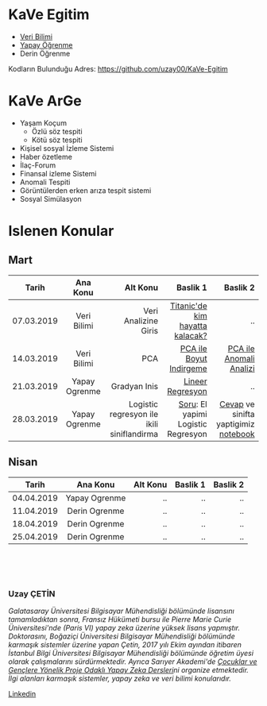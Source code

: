 # KaVe Egitim
 - [Veri Bilimi](https://github.com/uzay00/KaVe-Egitim/tree/master/VeriBilimi)
 - [Yapay Öğrenme](https://github.com/uzay00/KaVe-Egitim/tree/master/YapayOgrenme)
 - Derin Öğrenme
 
Kodların Bulunduğu Adres: https://github.com/uzay00/KaVe-Egitim



# KaVe ArGe
 - Yaşam Koçum
   - Özlü söz tespiti
   - Kötü söz tespiti
 - Kişisel sosyal İzleme Sistemi
 - Haber özetleme
 - İlaç-Forum
 - Finansal izleme Sistemi
 - Anomali Tespiti
 - Görüntülerden erken arıza tespit sistemi
 - Sosyal Simülasyon




# Islenen Konular

## Mart
|  Tarih       |     Ana Konu       | Alt Konu  | Baslik 1 | Baslik 2 |
| ------------- |:-------------:| -----:|-----:|-----:|
| 07.03.2019     | Veri Bilimi   | Veri Analizine Giris | [Titanic'de kim hayatta kalacak? ](https://nbviewer.jupyter.org/github/uzay00/KaVe-Egitim/blob/master/YapayOgrenme/titanic/Veri%20Analizine%20Giris.ipynb)| .. |
| 14.03.2019      | Veri Bilimi   | PCA |   [PCA ile Boyut Indirgeme](https://nbviewer.jupyter.org/github/uzay00/KaVe-Egitim/blob/master/YapayOgrenme/PCA/PCA%20-%20Temel%20Bileşen%20Analizi.ipynb) | [PCA ile Anomali Analizi](https://nbviewer.jupyter.org/github/uzay00/KaVe-Egitim/blob/master/YapayOgrenme/PCA/PCA%20ile%20Anomali%20Tespiti.ipynb)|
| 21.03.2019  | Yapay Ogrenme | Gradyan Inis | [Lineer Regresyon](https://nbviewer.jupyter.org/github/uzay00/KaVe-Egitim/blob/master/YapayOgrenme/LineerRegresyon/LineerRegresyon.ipynb) |.. |
| 28.03.2019  | Yapay Ogrenme | Logistic regresyon ile ikili siniflandirma |[Soru](https://nbviewer.jupyter.org/github/uzay00/KaVe-Egitim/blob/master/YapayOgrenme/LogisticRegresyon/Soru%20-%20El%20yapimi%20Logistic%20Regresyon.ipynb): El yapimi Logistic Regresyon |[Cevap](https://nbviewer.jupyter.org/github/uzay00/KaVe-Egitim/blob/master/YapayOgrenme/LogisticRegresyon/Cevap%20-%20El%20yapimi%20Logistic%20Regresyon.ipynb) ve sinifta yaptigimiz [notebook](https://nbviewer.jupyter.org/github/uzay00/KaVe-Egitim/blob/master/YapayOgrenme/LogisticRegresyon/Sinif-%20El%20yapimi%20Logistic%20Regresyon.ipynb) |

## Nisan
|  Tarih       |     Ana Konu       | Alt Konu  | Baslik 1 | Baslik 2 |
| ------------- |:-------------:| -----:|-----:|-----:|
| 04.04.2019   | Yapay Ogrenme   | .. | .. | .. |
| 11.04.2019   | Derin Ogrenme   | .. | .. | .. |
| 18.04.2019   | Derin Ogrenme   | .. | .. | .. |
| 25.04.2019   | Derin Ogrenme   | .. | .. | .. |


<BR><BR><BR>
 
### Uzay ÇETİN
_Galatasaray Üniversitesi Bilgisayar Mühendisliği bölümünde lisansını tamamladıktan sonra, Fransız Hükümeti bursu ile Pierre Marie Curie Üniversitesi'nde (Paris VI) yapay zeka üzerine yüksek lisans yapmıştır. Doktorasını, Boğaziçi Üniversitesi Bilgisayar Mühendisliği bölümünde karmaşık sistemler üzerine yapan Çetin, 2017 yılı Ekim ayından itibaren İstanbul Bilgi Üniversitesi Bilgisayar Mühendisliği bölümünde öğretim üyesi olarak çalışmalarını sürdürmektedir. Ayrıca Sarıyer Akademi'de [Çocuklar ve Gençlere Yönelik Proje Odaklı Yapay Zeka Dersleri](https://github.com/uzay00/KaVe)ni organize etmektedir. İlgi alanları karmaşık sistemler, yapay zeka ve veri bilimi konularıdır._

[Linkedin](https://www.linkedin.com/in/uzay-çetin-b1a9ab100/)
